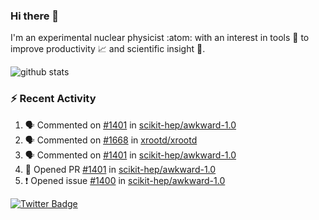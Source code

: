 ### Hi there 👋 

I'm an experimental nuclear physicist :atom: with an interest in tools :wrench: to improve productivity :chart_with_upwards_trend: and scientific insight :telescope:.

![github stats](https://github-readme-stats.vercel.app/api?username=agoose77&show_icons=true&hide_rank=true&hide_title=true&bg_color=30,e76445,904e95&text_color=efe3ec&icon_color=efe3ec)
<!--
**agoose77/agoose77** is a ✨ _special_ ✨ repository because its `README.md` (this file) appears on your GitHub profile.

Here are some ideas to get you started:

- 🔭 I’m currently working on ...
- 🌱 I’m currently learning ...
- 👯 I’m looking to collaborate on ...
- 🤔 I’m looking for help with ...
- 💬 Ask me about ...
- 📫 How to reach me: ...
- 😄 Pronouns: ...
- ⚡ Fun fact: ...
-->

### :zap: Recent Activity
<!--START_SECTION:activity-->
1. 🗣 Commented on [#1401](https://github.com/scikit-hep/awkward-1.0/issues/1401) in [scikit-hep/awkward-1.0](https://github.com/scikit-hep/awkward-1.0)
2. 🗣 Commented on [#1668](https://github.com/xrootd/xrootd/issues/1668) in [xrootd/xrootd](https://github.com/xrootd/xrootd)
3. 🗣 Commented on [#1401](https://github.com/scikit-hep/awkward-1.0/issues/1401) in [scikit-hep/awkward-1.0](https://github.com/scikit-hep/awkward-1.0)
4. 💪 Opened PR [#1401](https://github.com/scikit-hep/awkward-1.0/pull/1401) in [scikit-hep/awkward-1.0](https://github.com/scikit-hep/awkward-1.0)
5. ❗️ Opened issue [#1400](https://github.com/scikit-hep/awkward-1.0/issues/1400) in [scikit-hep/awkward-1.0](https://github.com/scikit-hep/awkward-1.0)
<!--END_SECTION:activity-->


[![Twitter Badge](https://img.shields.io/twitter/follow/agoose77?style=flat-square&logo=Twitter&logoColor=white&color=cornflowerblue)](https://twitter.com/agoose77)
